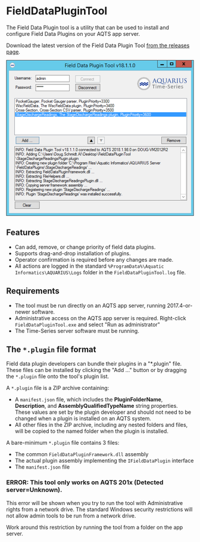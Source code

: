 ﻿# FieldDataPluginTool

The Field Data Plugin tool is a utility that can be used to install and configure Field Data Plugins on your AQTS app server.

Download the latest version of the Field Data Plugin Tool [from the releases page](https://github.com/AquaticInformatics/aquarius-field-data-framework/releases/latest).

![Field Data Plugin Tool](./Screenshot.png "Field Data Plugin Tool")

## Features
- Can add, remove, or change priority of field data plugins.
- Supports drag-and-drop installation of plugins.
- Operator confirmation is required before any changes are made.
- All actions are logged in the standard `%ProgramData%\Aquatic Informatics\AQUARIUS\Logs` folder in the `FieldDataPluginTool.log` file.

## Requirements

- The tool must be run directly on an AQTS app server, running 2017.4-or-newer software.
- Administrative access on the AQTS app server is required. Right-click `FieldDataPluginTool.exe` and select "Run as administrator"
- The Time-Series server software must be running.

## The `*.plugin` file format

Field data plugin developers can bundle their plugins in a "*.plugin" file. These files can be installed by clicking the "Add ..." button or by dragging the `*.plugin` file onto the tool's plugin list.

A `*.plugin` file is a ZIP archive containing:
- A `manifest.json` file, which includes the **PluginFolderName**, **Description**, and **AssemblyQualifiedTypeName** string properties. These values are set by the plugin developer and should not need to be changed when a plugin is installed on an AQTS system.
- All other files in the ZIP archive, including any nested folders and files, will be copied to the named folder when the plugin is installed.

A bare-minimum `*.plugin` file contains 3 files:
- The common `FieldDataPluginFramework.dll` assembly
- The actual plugin assembly implementing the `IFieldDataPlugin` interface
- The `manifest.json` file
 
### ERROR: This tool only works on AQTS 201x (Detected server=Unknown).

This error will be shown when you try to run the tool with Administrative rights from a network drive. The standard Windows security restrictions will not allow admin tools to be run from a network drive.

Work around this restriction by running the tool from a folder on the app server.
